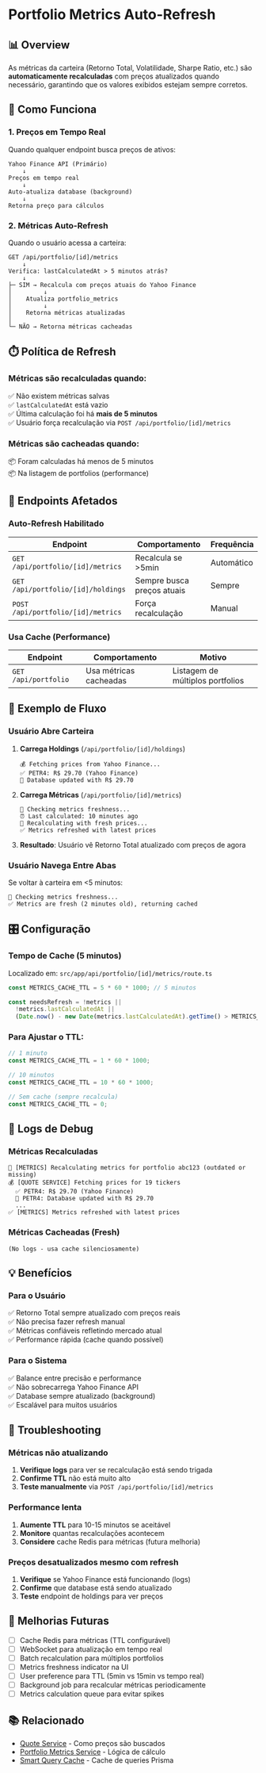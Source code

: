 # Portfolio Metrics Auto-Refresh

## 📊 Overview

As métricas da carteira (Retorno Total, Volatilidade, Sharpe Ratio, etc.) são **automaticamente recalculadas** com preços atualizados quando necessário, garantindo que os valores exibidos estejam sempre corretos.

## 🔄 Como Funciona

### **1. Preços em Tempo Real**

Quando qualquer endpoint busca preços de ativos:

```
Yahoo Finance API (Primário)
    ↓
Preços em tempo real
    ↓
Auto-atualiza database (background)
    ↓
Retorna preço para cálculos
```

### **2. Métricas Auto-Refresh**

Quando o usuário acessa a carteira:

```
GET /api/portfolio/[id]/metrics
    ↓
Verifica: lastCalculatedAt > 5 minutos atrás?
    ↓
├─ SIM → Recalcula com preços atuais do Yahoo Finance
│         ↓
│    Atualiza portfolio_metrics
│         ↓
│    Retorna métricas atualizadas
│
└─ NÃO → Retorna métricas cacheadas
```

## ⏱️ Política de Refresh

### **Métricas são recalculadas quando:**

✅ Não existem métricas salvas  
✅ `lastCalculatedAt` está vazio  
✅ Última calculação foi há **mais de 5 minutos**  
✅ Usuário força recalculação via `POST /api/portfolio/[id]/metrics`  

### **Métricas são cacheadas quando:**

📦 Foram calculadas há menos de 5 minutos  
📦 Na listagem de portfolios (performance)  

## 🎯 Endpoints Afetados

### **Auto-Refresh Habilitado**

| Endpoint | Comportamento | Frequência |
|----------|--------------|------------|
| `GET /api/portfolio/[id]/metrics` | Recalcula se >5min | Automático |
| `GET /api/portfolio/[id]/holdings` | Sempre busca preços atuais | Sempre |
| `POST /api/portfolio/[id]/metrics` | Força recalculação | Manual |

### **Usa Cache (Performance)**

| Endpoint | Comportamento | Motivo |
|----------|--------------|--------|
| `GET /api/portfolio` | Usa métricas cacheadas | Listagem de múltiplos portfolios |

## 📝 Exemplo de Fluxo

### Usuário Abre Carteira

1. **Carrega Holdings** (`/api/portfolio/[id]/holdings`)
   ```
   💰 Fetching prices from Yahoo Finance...
   ✅ PETR4: R$ 29.70 (Yahoo Finance)
   💾 Database updated with R$ 29.70
   ```

2. **Carrega Métricas** (`/api/portfolio/[id]/metrics`)
   ```
   🔄 Checking metrics freshness...
   ⏰ Last calculated: 10 minutes ago
   🔄 Recalculating with fresh prices...
   ✅ Metrics refreshed with latest prices
   ```

3. **Resultado**: Usuário vê Retorno Total atualizado com preços de agora

### Usuário Navega Entre Abas

Se voltar à carteira em <5 minutos:
```
🔄 Checking metrics freshness...
✅ Metrics are fresh (2 minutes old), returning cached
```

## 🎛️ Configuração

### **Tempo de Cache (5 minutos)**

Localizado em: `src/app/api/portfolio/[id]/metrics/route.ts`

```typescript
const METRICS_CACHE_TTL = 5 * 60 * 1000; // 5 minutos

const needsRefresh = !metrics || 
  !metrics.lastCalculatedAt || 
  (Date.now() - new Date(metrics.lastCalculatedAt).getTime() > METRICS_CACHE_TTL);
```

### **Para Ajustar o TTL:**

```typescript
// 1 minuto
const METRICS_CACHE_TTL = 1 * 60 * 1000;

// 10 minutos
const METRICS_CACHE_TTL = 10 * 60 * 1000;

// Sem cache (sempre recalcula)
const METRICS_CACHE_TTL = 0;
```

## 🔧 Logs de Debug

### **Métricas Recalculadas**
```
🔄 [METRICS] Recalculating metrics for portfolio abc123 (outdated or missing)
💰 [QUOTE SERVICE] Fetching prices for 19 tickers
  ✅ PETR4: R$ 29.70 (Yahoo Finance)
  💾 PETR4: Database updated with R$ 29.70
  ...
✅ [METRICS] Metrics refreshed with latest prices
```

### **Métricas Cacheadas (Fresh)**
```
(No logs - usa cache silenciosamente)
```

## 💡 Benefícios

### **Para o Usuário**

✅ Retorno Total sempre atualizado com preços reais  
✅ Não precisa fazer refresh manual  
✅ Métricas confiáveis refletindo mercado atual  
✅ Performance rápida (cache quando possível)  

### **Para o Sistema**

✅ Balance entre precisão e performance  
✅ Não sobrecarrega Yahoo Finance API  
✅ Database sempre atualizado (background)  
✅ Escalável para muitos usuários  

## 🐛 Troubleshooting

### Métricas não atualizando

1. **Verifique logs** para ver se recalculação está sendo trigada
2. **Confirme TTL** não está muito alto
3. **Teste manualmente** via `POST /api/portfolio/[id]/metrics`

### Performance lenta

1. **Aumente TTL** para 10-15 minutos se aceitável
2. **Monitore** quantas recalculações acontecem
3. **Considere** cache Redis para métricas (futura melhoria)

### Preços desatualizados mesmo com refresh

1. **Verifique** se Yahoo Finance está funcionando (logs)
2. **Confirme** que database está sendo atualizado
3. **Teste** endpoint de holdings para ver preços

## 🔮 Melhorias Futuras

- [ ] Cache Redis para métricas (TTL configurável)
- [ ] WebSocket para atualização em tempo real
- [ ] Batch recalculation para múltiplos portfolios
- [ ] Metrics freshness indicator na UI
- [ ] User preference para TTL (5min vs 15min vs tempo real)
- [ ] Background job para recalcular métricas periodicamente
- [ ] Metrics calculation queue para evitar spikes

## 📚 Relacionado

- [Quote Service](./QUOTE_SERVICE.md) - Como preços são buscados
- [Portfolio Metrics Service](../src/lib/portfolio-metrics-service.ts) - Lógica de cálculo
- [Smart Query Cache](../src/lib/smart-query-cache.ts) - Cache de queries Prisma

